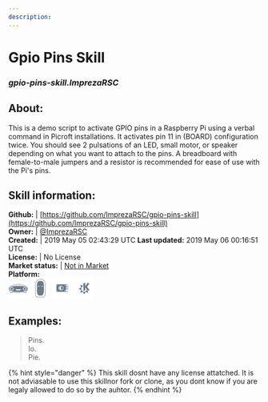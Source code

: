 ```yaml
---    
description:   
---    
```

# Gpio Pins Skill  
### _gpio-pins-skill.ImprezaRSC_  
## About:  
This is a demo script to activate GPIO pins in a Raspberry Pi using a verbal command in Picroft installations. It activates pin 11 in (BOARD) configuration twice. You should see 2 pulsations of an LED, small motor, or speaker depending on what you want to attach to the pins. A breadboard with female-to-male jumpers and a resistor is recommended for ease of use with the Pi's pins.

## Skill information:  
**Github:** | [https://github.com/ImprezaRSC/gpio-pins-skill](https://github.com/ImprezaRSC/gpio-pins-skill)  
**Owner:** | [@ImprezaRSC](https://github.com/ImprezaRSC)  
**Created:** | 2019 May 05 02:43:29 UTC  **Last updated:** 2019 May 06 00:16:51 UTC  
**License:** | No License  
**Market status:** | [Not in Market](https://market.mycroft.ai/skill/)  
**Platform:**  
 ![](../.gitbook/assets/mark-1-icon.png)  ![](../.gitbook/assets/mark-2-icon.png)  ![](../.gitbook/assets/picroft-icon.png)  ![](../.gitbook/assets/kde.png)   
## Examples:  
> Pins.  
> Io.  
> Pie.  
  
{% hint style="danger" %}
This skill dosnt have any license attatched. It is not adviasable to use this skillnor fork or clone, as you dont know if you are legaly allowed to do so by the auhtor.
{% endhint %}
